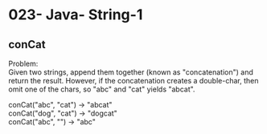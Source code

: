 023- Java- String-1
==================

conCat
-----------

Problem:  
Given two strings, append them together (known as "concatenation") and return the result. However, if the concatenation creates a double-char, then omit one of the chars, so "abc" and "cat" yields "abcat". 
>
conCat("abc", "cat") → "abcat"  
conCat("dog", "cat") → "dogcat"  
conCat("abc", "") → "abc"  